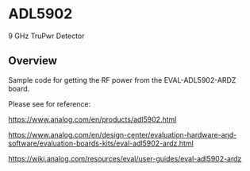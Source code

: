 # ADL5902
9 GHz TruPwr Detector

## Overview ##

Sample code for getting the RF power from the EVAL-ADL5902-ARDZ board.

Please see for reference:

https://www.analog.com/en/products/adl5902.html

https://www.analog.com/en/design-center/evaluation-hardware-and-software/evaluation-boards-kits/eval-adl5902-ardz.html

https://wiki.analog.com/resources/eval/user-guides/eval-adl5902-ardz
